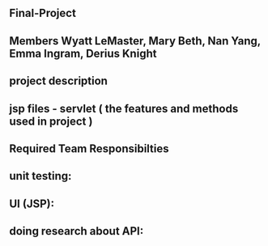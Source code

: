 ## Final-Project
## Members Wyatt LeMaster, Mary Beth, Nan Yang, Emma Ingram, Derius Knight

## project description

## jsp files - servlet  ( the features and methods used in project ) 


## Required Team Responsibilties 
## unit testing: 
## UI (JSP): 
## doing research about API: 




